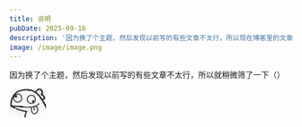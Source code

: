 ```yaml
---
title: 说明
pubDate: 2025-09-16
description: '因为换了个主题，然后发现以前写的有些文章不太行，所以现在博客里的文章是最后筛完能放的hhh(本文无内容)'
image: /image/image.png
---
```


因为换了个主题，然后发现以前写的有些文章不太行，所以就稍微筛了一下（）

![image-20250310140736800](assets/image-20250310140736800.png)

